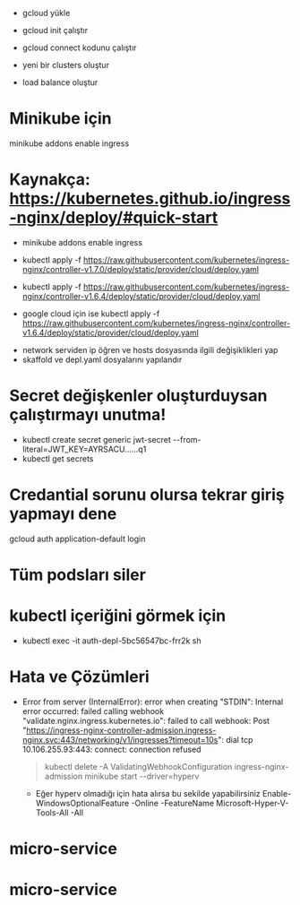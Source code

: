 - gcloud yükle
- gcloud init çalıştır
- gcloud connect kodunu çalıştır

- yeni bir clusters oluştur
- load balance oluştur

# Minikube için

minikube addons enable ingress

# Kaynakça: https://kubernetes.github.io/ingress-nginx/deploy/#quick-start

- minikube addons enable ingress

- kubectl apply -f https://raw.githubusercontent.com/kubernetes/ingress-nginx/controller-v1.7.0/deploy/static/provider/cloud/deploy.yaml
- kubectl apply -f https://raw.githubusercontent.com/kubernetes/ingress-nginx/controller-v1.6.4/deploy/static/provider/cloud/deploy.yaml
- google cloud için ise kubectl apply -f https://raw.githubusercontent.com/kubernetes/ingress-nginx/controller-v1.6.4/deploy/static/provider/cloud/deploy.yaml

* network serviden ip öğren ve hosts dosyasında ilgili değişiklikleri yap
* skaffold ve depl.yaml dosyalarını yapılandır

# Secret değişkenler oluşturduysan çalıştırmayı unutma!

- kubectl create secret generic jwt-secret --from-literal=JWT_KEY=AYRSACU......q1
- kubectl get secrets

# Credantial sorunu olursa tekrar giriş yapmayı dene

gcloud auth application-default login

# Tüm podsları siler

# kubectl içeriğini görmek için

- kubectl exec -it auth-depl-5bc56547bc-frr2k sh

# Hata ve Çözümleri

- Error from server (InternalError): error when creating "STDIN": Internal error occurred: failed calling webhook "validate.nginx.ingress.kubernetes.io": failed to call webhook: Post "https://ingress-nginx-controller-admission.ingress-nginx.svc:443/networking/v1/ingresses?timeout=10s": dial tcp 10.106.255.93:443: connect: connection refused
  > kubectl delete -A ValidatingWebhookConfiguration ingress-nginx-admission
  > minikube start --driver=hyperv
  - Eğer hyperv olmadığı için hata alırsa bu sekilde yapabilirsiniz Enable-WindowsOptionalFeature -Online -FeatureName Microsoft-Hyper-V-Tools-All -All
# micro-service
# micro-service
